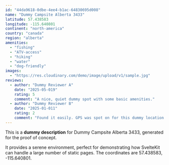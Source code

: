 ```yaml
---
id: "44da9618-0dbe-4ee4-b1ac-64830695d008"
name: "Dummy Campsite Alberta 3433"
latitude: 57.438583
longitude: -115.640801
continent: "north-america"
country: "canada"
region: "alberta"
amenities:
  - "fishing"
  - "ATV-access"
  - "hiking"
  - "water"
  - "dog-friendly"
images:
  - "https://res.cloudinary.com/demo/image/upload/v1/sample.jpg"
reviews:
  - author: "Dummy Reviewer A"
    date: "2025-05-019"
    rating: 5
    comment: "A nice, quiet dummy spot with some basic amenities."
  - author: "Dummy Reviewer B"
    date: "2025-01-011"
    rating: 2
    comment: "Found it easily. GPS was spot on for this dummy location."
---
```


This is a **dummy description** for Dummy Campsite Alberta 3433, generated for the proof of concept.

It provides a serene environment, perfect for demonstrating how SvelteKit can handle a large number of static pages. The coordinates are 57.438583, -115.640801.

